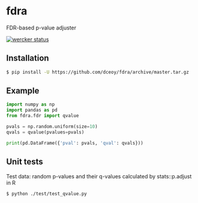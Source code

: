 fdra
====

FDR-based p-value adjuster

[![wercker status](https://app.wercker.com/status/72d47378ed8e3fbef1adacfa30801f15/s/master "wercker status")](https://app.wercker.com/project/byKey/72d47378ed8e3fbef1adacfa30801f15)

Installation
------------

```sh
$ pip install -U https://github.com/dceoy/fdra/archive/master.tar.gz
```

Example
-------

```python
import numpy as np
import pandas as pd
from fdra.fdr import qvalue

pvals = np.random.uniform(size=10)
qvals = qvalue(pvalues=pvals)

print(pd.DataFrame({'pval': pvals, 'qval': qvals}))
```

Unit tests
----------

Test data: random p-values and their q-values calculated by stats::p.adjust in R

```sh
$ python ./test/test_qvalue.py
```
